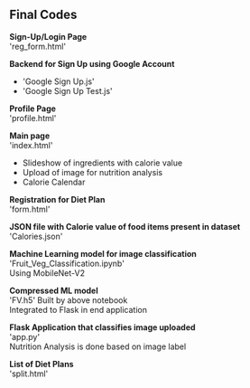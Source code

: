 ## Final Codes

**Sign-Up/Login Page**  
'reg_form.html'  
 

**Backend for Sign Up using Google Account**  
- 'Google Sign Up.js'  
- 'Google Sign Up Test.js'


**Profile Page**  
'profile.html'


**Main page**  
'index.html'  
- Slideshow of ingredients with calorie value
- Upload of image for nutrition analysis
- Calorie Calendar
 
 
**Registration for Diet Plan**  
'form.html'


**JSON file with Calorie value of food items present in dataset**  
'Calories.json'

 
**Machine Learning model for image classification**   
'Fruit_Veg_Classification.ipynb'  
Using MobileNet-V2  
 
 
**Compressed ML model**  
'FV.h5'
Built by above notebook  
Integrated to Flask in end application  
 
 
**Flask Application that classifies image uploaded**    
'app.py'  
Nutrition Analysis is done based on image label
 
 
**List of Diet Plans**  
'split.html'

